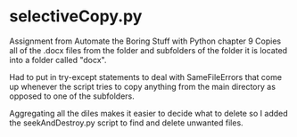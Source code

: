 # selectiveCopy.py
Assignment from Automate the Boring Stuff with Python chapter 9
Copies all of the .docx files from the folder and subfolders of the folder it is located into a folder called "docx".

Had to put in try-except statements to deal with SameFileErrors that come up whenever the script tries to copy anything from the main directory as opposed to one of the subfolders. 

Aggregating all the diles makes it easier to decide what to delete so I added the seekAndDestroy.py script to find and delete unwanted files. 
